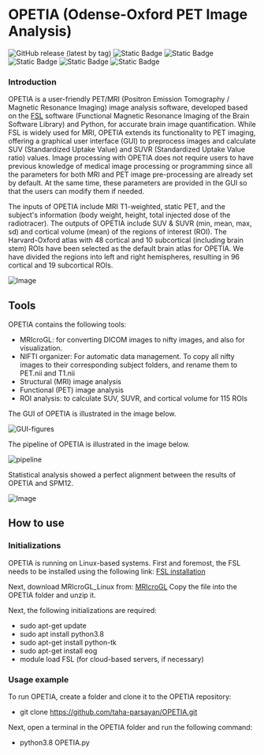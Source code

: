 # OPETIA (Odense-Oxford PET Image Analysis)
![GitHub release (latest by tag)](https://img.shields.io/github/v/tag/taha-parsayan/OPETIA?label=Release)
![Static Badge](https://img.shields.io/badge/Neuroimaging%20software-FF0000)
![Static Badge](https://img.shields.io/badge/Data%20Science-CC7722)
![Static Badge](https://img.shields.io/badge/Python-8A2BE2)
![Static Badge](https://img.shields.io/badge/FSL-8A2BE2)
![Static Badge](https://img.shields.io/badge/PET%20/%20MRI-4CAF50)


### Introduction
OPETIA is a user-friendly PET/MRI (Positron Emission Tomography / Magnetic Resonance Imaging) image analysis software, developed based on the [FSL](https://process.innovation.ox.ac.uk/software/p/9564/fslv5/1) software (Functional Magnetic Resonance Imaging of the Brain Software Library) and Python, for accurate brain image quantification. While FSL is widely used for MRI, OPETIA extends its functionality to PET imaging, offering a graphical user interface (GUI) to preprocess images and calculate SUV (Standardized Uptake Value) and SUVR (Standardized Uptake Value ratio) values. Image processing with OPETIA does not require users to have previous knowledge of medical image processing or programming since all the parameters for both MRI and PET image pre-processing are already set by default. At the same time, these parameters are provided in the GUI so that the users can modify them if needed.

The inputs of OPETIA include MRI T1-weighted, static PET, and the subject's information (body weight, height, total injected dose of the radiotracer).
The outputs of OPETIA include SUV & SUVR (min, mean, max, sd) and cortical volume (mean) of the regions of interest (ROI).
The Harvard-Oxford atlas with 48 cortical and 10 subcortical (including brain stem) ROIs have been selected as the default brain atlas for OPETIA. We have divided the regions into left and right hemispheres, resulting in 96 cortical and 19 subcortical ROIs.

![Image](https://github.com/user-attachments/assets/4de070b6-ad78-4c73-b657-43b7d3edcf65)

## Tools
OPETIA contains the following tools:
- MRIcroGL: for converting DICOM images to nifty images, and also for visualization.
- NIFTI organizer: For automatic data management. To copy all nifty images to their corresponding subject folders, and rename them to PET.nii and T1.nii
- Structural (MRI) image analysis
- Functional (PET) image analysis
- ROI analysis: to calculate SUV, SUVR, and cortical volume for 115 ROIs

The GUI of OPETIA is illustrated in the image below.

![GUI-figures](https://github.com/user-attachments/assets/e10b4fee-aeed-46f0-bb96-8a548b8c864f)

The pipeline of OPETIA is illustrated in the image below.

![pipeline](https://github.com/user-attachments/assets/d7997e20-9e5d-4655-8736-039365062f7a)

Statistical analysis showed a perfect alignment between the results of OPETIA and SPM12.

![Image](https://github.com/user-attachments/assets/852dbe5a-3b8b-4829-8c18-c3b2fc4179e1)

## How to use
### Initializations
OPETIA is running on Linux-based systems. First and foremost, the FSL needs to be installed using the following link:
[FSL installation](https://web.mit.edu/fsl_v5.0.10/fsl/doc/wiki/FslInstallation.html)

Next, download MRIcroGL_Linux from:
[MRIcroGL](https://www.nitrc.org/frs/?group_id=889)
Copy the file into the OPETIA folder and unzip it.

Next, the following initializations are required:
- sudo apt-get update
- sudo apt install python3.8
- sudo apt-get install python-tk
- sudo apt-get install eog
- module load FSL (for cloud-based servers, if necessary)

### Usage example
To run OPETIA, create a folder and clone it to the OPETIA repository:
- git clone https://github.com/taha-parsayan/OPETIA.git

Next, open a terminal in the OPETIA folder and run the following command:
- python3.8 OPETIA.py

